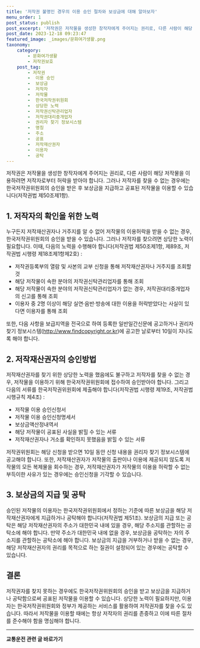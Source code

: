 ```yaml
---
title: '저작권 불명인 경우의 이용 승인 절차와 보상금에 대해 알아보자'
menu_order: 1
post_status: publish
post_excerpt: '저작권은 저작물을 생성한 창작자에게 주어지는 권리로, 다른 사람이 해당 저작물을 이용하려면 저작자로부터 허락을 받아야 합니다. 그러나 저작자를 찾을 수 없는 경우에는 한국저작권위원회의 승인을 받은 후 보상금을 지급하고 공표된 저작물을 이용할 수 있습니다 저작권법 제50조제1항 .'
post_date: 2023-12-18 09:23:47
featured_image: _images/문화여가생활.png
taxonomy:
    category:
        - 문화여가생활
        - 저작권보호
    post_tag:
        - 저작권
        -  이용 승인
        -  보상금
        -  저작자
        -  저작물
        -  한국저작권위원회
        -  상당한 노력
        -  저작권신탁관리업자
        -  저작권대리중개업자
        -  권리자 찾기 정보시스템
        -  명칭
        -  주소
        -  공표
        -  저작재산권자
        -  이용자
        -  공탁
---
```



저작권은 저작물을 생성한 창작자에게 주어지는 권리로, 다른 사람이 해당 저작물을 이용하려면 저작자로부터 허락을 받아야 합니다. 그러나 저작자를 찾을 수 없는 경우에는 한국저작권위원회의 승인을 받은 후 보상금을 지급하고 공표된 저작물을 이용할 수 있습니다(저작권법 제50조제1항).

## 1. 저작자의 확인을 위한 노력

누구든지 저작재산권자나 거주지를 알 수 없어 저작물의 이용허락을 받을 수 없는 경우, 한국저작권위원회의 승인을 받을 수 있습니다. 그러나 저작자를 찾으려면 상당한 노력이 필요합니다. 이때, 다음의 노력을 수행해야 합니다(저작권법 제50조제1항, 제89조, 저작권법 시행령 제18조제1항제2호) :

- 저작권등록부의 열람 및 사본의 교부 신청을 통해 저작재산권자나 거주지를 조회할 것
- 해당 저작물이 속한 분야의 저작권신탁관리업자를 통해 조회
- 해당 저작물이 속한 분야의 저작권신탁관리업자가 없는 경우, 저작권대리중개업자의 신고를 통해 조회
- 이용자 중 2명 이상이 해당 실연·음반·방송에 대한 이용을 허락받았다는 사실이 있다면 이용자를 통해 조회

또한, 다음 사항을 보급지역을 전국으로 하여 등록한 일반일간신문에 공고하거나 권리자 찾기 정보시스템(http://www.findcopyright.or.kr)에 공고한 날로부터 10일이 지나도록 해야 합니다.

## 2. 저작재산권자의 승인방법

저작재산권자를 찾기 위한 상당한 노력을 했음에도 불구하고 저작자를 찾을 수 없는 경우, 저작물을 이용하기 위해 한국저작권위원회에 접수하여 승인받아야 합니다. 그리고 다음의 서류를 한국저작권위원회에 제출해야 합니다(저작권법 시행령 제19조, 저작권법 시행규칙 제4조) :

- 저작물 이용 승인신청서
- 저작물 이용 승인신청명세서
- 보상금액산정내역서
- 해당 저작물이 공표된 사실을 밝힐 수 있는 서류
- 저작재산권자나 거소를 확인하지 못했음을 밝힐 수 있는 서류

저작권위원회는 해당 신청을 받으면 10일 동안 신청 내용을 권리자 찾기 정보시스템에 공고해야 합니다. 또한, 저작재산권자가 저작물의 출판이나 이용에 제공되지 않도록 저작물의 모든 복제물을 회수하는 경우, 저작재산권자가 저작물의 이용을 허락할 수 없는 부득이한 사유가 있는 경우에는 승인신청을 기각할 수 있습니다.

## 3. 보상금의 지급 및 공탁

승인된 저작물의 이용자는 한국저작권위원회에서 정하는 기준에 따른 보상금을 해당 저작재산권자에게 지급하거나 공탁해야 합니다(저작권법 제51조). 보상금의 지급 또는 공탁은 해당 저작재산권자의 주소가 대한민국 내에 있을 경우, 해당 주소지를 관할하는 공탁소에 해야 합니다. 만약 주소가 대한민국 내에 없을 경우, 보상금을 공탁하는 자의 주소지를 관할하는 공탁소에 해야 합니다. 보상금의 지급을 거부하거나 받을 수 없는 경우, 해당 저작재산권자의 권리를 목적으로 하는 질권이 설정되어 있는 경우에는 공탁할 수 있습니다.

## 결론

저작권자를 찾지 못하는 경우에도 한국저작권위원회의 승인을 받고 보상금을 지급하거나 공탁함으로써 공표된 저작물을 이용할 수 있습니다. 상당한 노력이 필요하지만, 이용자는 한국저작권위원회와 정부가 제공하는 서비스를 활용하여 저작권자를 찾을 수도 있습니다. 따라서 저작물을 이용할 때에는 항상 저작자의 권리를 존중하고 이에 따른 절차를 준수해야 함을 명심해야 합니다.
<!-- wp:separator -->
<hr class="wp-block-separator has-alpha-channel-opacity"/>
<!-- /wp:separator -->

<!-- wp:group {"backgroundColor":"base","layout":{"type":"constrained"}} -->
<div class="wp-block-group has-base-background-color has-background"><!-- wp:paragraph {"align":"center","fontSize":"medium"} -->
<p class="has-text-align-center has-large-font-size"><strong>교통운전 관련 글 바로가기</strong></p>
<!-- /wp:paragraph -->


<!-- wp:latest-posts
{"categories":[{"id":1440,"count":19,"description":"","link":"https://uknowlaw.com/category/%ea%b5%90%ed%86%b5%ec%9a%b4%ec%a0%84/","name":"교통운전","slug":"교통운전","taxonomy":"category","parent":0,"meta":[],"_links":{"self":[{"href":"https://uknowlaw.com/wp-json/wp/v2/categories/1440"}],"collection":[{"href":"https://uknowlaw.com/wp-json/wp/v2/categories"}],"about":[{"href":"https://uknowlaw.com/wp-json/wp/v2/taxonomies/category"}],"wp:post_type":[{"href":"https://uknowlaw.com/wp-json/wp/v2/posts?categories=1440"}],"curies":[{"name":"wp","href":"https://api.w.org/{rel}","templated":true}]}}],"postsToShow":100,"excerptLength":28,"postLayout":"grid","columns":2,"featuredImageAlign":"left","featuredImageSizeSlug":"large","fontSize":"small"} /--></div>
<!-- /wp:group -->
